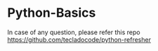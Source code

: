 # Python-Basics

In case of any question, please refer this repo https://github.com/tecladocode/python-refresher 
